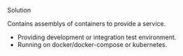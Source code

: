 Solution

Contains assemblys of containers to provide a service. 

  * Providing development or integration test environment. 
  * Running on docker/docker-compose or kubernetes.
